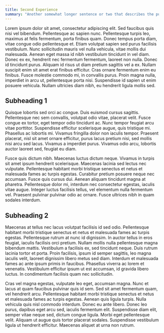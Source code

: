 ```yaml
---
title: Second Experience
summary: "Another somewhat longer sentence or two that describes the purpose of this other more interesting experience."
---
```


Lorem ipsum dolor sit amet, consectetur adipiscing elit. Sed faucibus quis nisi vel bibendum. Pellentesque ac sapien nunc. Pellentesque turpis leo, maximus at felis fermentum, porta finibus quam. Donec tempus porta diam, vitae congue odio pellentesque et. Etiam volutpat sapien sed purus facilisis vestibulum. Nunc sollicitudin mauris vel nulla vehicula, vitae mollis dui malesuada. Aenean eget massa id nibh vestibulum tincidunt in vel diam. Donec ex ex, hendrerit nec fermentum fermentum, laoreet non nulla. Donec id tincidunt purus. Aliquam id risus ut diam pretium sagittis vel a ex. Nullam suscipit enim sit amet erat finibus efficitur. Cras ornare fermentum enim eu finibus. Fusce molestie commodo mi, in convallis purus. Proin magna nulla, imperdiet in arcu ut, pellentesque porta nisi. Suspendisse id sapien ut enim posuere vehicula. Nullam ultricies diam nibh, eu hendrerit ligula mollis sed.

## Subheading 1
Quisque lobortis sed orci ac congue. Duis euismod cursus sagittis. Pellentesque nec sem convallis, volutpat odio vitae, placerat velit. Fusce congue ex tortor, eget tempor odio tincidunt ac. Nunc tempor feugiat arcu vitae porttitor. Suspendisse efficitur scelerisque augue, quis tristique mi. Phasellus ac lobortis mi. Vivamus fringilla dolor non iaculis tempor. Praesent placerat, nisl sit amet ornare efficitur, purus lacus pretium nisi, sed mollis nisi arcu sed lacus. Vivamus a imperdiet purus. Vivamus odio arcu, lobortis auctor laoreet sed, feugiat eu diam.

Fusce quis dictum nibh. Maecenas luctus dictum neque. Vivamus in turpis sit amet ipsum hendrerit scelerisque. Maecenas lacinia sed lectus nec vulputate. Pellentesque habitant morbi tristique senectus et netus et malesuada fames ac turpis egestas. Curabitur pretium posuere neque nec accumsan. Fusce quis cursus dui. Aenean aliquam tincidunt magna at pharetra. Pellentesque dolor mi, interdum nec consectetur egestas, iaculis vitae augue. Integer luctus facilisis tellus, vel elementum nulla fermentum vel. Praesent pulvinar pulvinar odio ac ornare. Fusce ultrices nibh in quam sodales interdum.

## Subheading 2
Maecenas at tellus nec lacus volutpat facilisis id sed odio. Pellentesque habitant morbi tristique senectus et netus et malesuada fames ac turpis egestas. Pellentesque rutrum at nunc id dignissim. In auctor tellus in eros feugiat, iaculis facilisis orci pretium. Nullam mollis nulla pellentesque magna bibendum mattis. Vestibulum a facilisis ex, sed tincidunt neque. Duis rutrum lacinia tortor et porta. Proin facilisis, ipsum id semper sagittis, leo magna iaculis velit, laoreet dignissim libero metus sed diam. Interdum et malesuada fames ac ante ipsum primis in faucibus. Phasellus viverra ac lorem et venenatis. Vestibulum efficitur ipsum ut est accumsan, id gravida libero luctus. In condimentum facilisis quam nec sollicitudin.

Cras vel magna egestas, vulputate leo eget, accumsan magna. Nunc et lacus at quam faucibus pulvinar quis id sem. Sed sit amet fermentum quam, vel hendrerit arcu. Pellentesque habitant morbi tristique senectus et netus et malesuada fames ac turpis egestas. Aenean quis ligula turpis. Nulla vehicula quis nisl commodo interdum. Donec eu ante libero. Donec leo purus, dapibus eget arcu sed, iaculis fermentum elit. Suspendisse diam elit, semper vitae neque sed, dictum congue ligula. Morbi eget pellentesque velit. Aliquam ut augue quis tortor placerat sodales. Suspendisse vestibulum ligula ut hendrerit efficitur. Maecenas aliquet at urna non rutrum.
